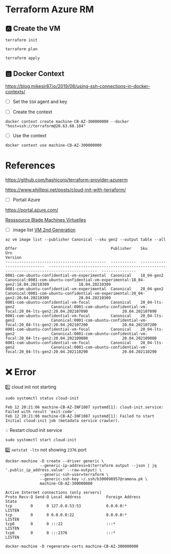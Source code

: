 # Terraform Azure RM


## :a: Create the VM

```
terraform init
```

```
terraform plan
```

```
terraform apply
```


## :b: Docker Context

https://blog.mikesir87.io/2019/08/using-ssh-connections-in-docker-contexts/

- [ ] Set the `SSH` agent and key 

- [ ] Create the context

```
docker context create machine-CB-AZ-300000000 --docker "host=ssh://terraform@20.63.68.184"
```

- [ ] Use the context 

```
docker context use machine-CB-AZ-300000000
```


# References

https://github.com/hashicorp/terraform-provider-azurerm

https://www.phillipsj.net/posts/cloud-init-with-terraform/

- [ ] Portail Azure

https://portal.azure.com/

[Resssource Blade Machines Virtuelles](https://portal.azure.com/#blade/HubsExtension/BrowseResourceBlade/Microsoft.Compute/VirtualMachines)

- [ ] image list [VM 2nd Generation](https://docs.microsoft.com/en-us/azure/virtual-machines/generation-2)

```
az vm image list --publisher Canonical --sku gen2 --output table --all
```
>
```
Offer                                         Publisher    Sku                           Urn                                                                                          Version
--------------------------------------------  -----------  ----------------------------  -------------------------------------------------------------------------------------------  ---------------
0001-com-ubuntu-confidential-vm-experimental  Canonical    18_04-gen2                    Canonical:0001-com-ubuntu-confidential-vm-experimental:18_04-gen2:18.04.20210309             18.04.20210309
0001-com-ubuntu-confidential-vm-experimental  Canonical    20_04-gen2                    Canonical:0001-com-ubuntu-confidential-vm-experimental:20_04-gen2:20.04.20210309             20.04.20210309
0001-com-ubuntu-confidential-vm-focal         Canonical    20_04-lts-gen2                Canonical:0001-com-ubuntu-confidential-vm-focal:20_04-lts-gen2:20.04.202107090               20.04.202107090
0001-com-ubuntu-confidential-vm-focal         Canonical    20_04-lts-gen2                Canonical:0001-com-ubuntu-confidential-vm-focal:20_04-lts-gen2:20.04.202107200               20.04.202107200
0001-com-ubuntu-confidential-vm-focal         Canonical    20_04-lts-gen2                Canonical:0001-com-ubuntu-confidential-vm-focal:20_04-lts-gen2:20.04.202109080               20.04.202109080
0001-com-ubuntu-confidential-vm-focal         Canonical    20_04-lts-gen2                Canonical:0001-com-ubuntu-confidential-vm-focal:20_04-lts-gen2:20.04.202110290               20.04.202110290
```


# :x: Error

:one: cloud init not starting

```
sudo systemctl status cloud-init
```
> 
```
Feb 12 20:21:06 machine-CB-AZ-INF1087 systemd[1]: cloud-init.service: Failed with result 'exit-code'.
Feb 12 20:21:06 machine-CB-AZ-INF1087 systemd[1]: Failed to start Initial cloud-init job (metadata service crawler).
```

:bulb: Restart cloud init service

```
sudo systemctl start cloud-init
```

:two: `netstat -ltn` not showing `2376` port 

```
docker-machine -D create --driver generic \
               --generic-ip-address=$(terraform output --json | jq '.public_ip_address.value' --raw-output) \
               --generic-ssh-user=terraform \
               --generic-ssh-key ~/.ssh/b300098957@ramena.pk \
               machine-CB-AZ-300000000
```


```
Active Internet connections (only servers)
Proto Recv-Q Send-Q Local Address           Foreign Address         State
tcp        0      0 127.0.0.53:53           0.0.0.0:*               LISTEN
tcp        0      0 0.0.0.0:22              0.0.0.0:*               LISTEN
tcp6       0      0 :::22                   :::*                    LISTEN
tcp6       0      0 :::2376                 :::*                    LISTEN
```

```
docker-machine -D regenerate-certs machine-CB-AZ-300000000
```